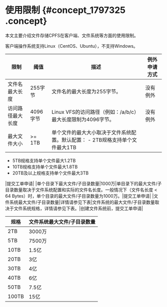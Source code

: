 # 使用限制 {#concept_1797325 .concept}

本文主要介绍文件存储CPFS在客户端、文件系统等方面的使用限制。

客户端操作系统支持Linux（CentOS、Ubuntu），不支持Windows。

|限制|阈值|描述|例外申请方式|
|--|--|--|------|
|文件名最大长度|255字节|文件名的最大长度为255字节。|没有例外|
|访问路径最大长度|4096字节|Linux VFS的访问路径（例如：/a/b/c）最大长度限制为4096字节。|没有例外|
|最大文件大小|\>= 1TB|单个文件的最大大小取决于文件系统配置。默认配置： -   2TB规格支持单个文件最大1TB
-   5TB规格支持单个文件最大1.2TB
-   10TB规格支持单个文件最大1.8TB
-   20TB及以上规格支持单个文件最大3TB

 |提交工单申请|
|单个目录下最大文件/子目录数量|1000万|单目录下的最大文件/子目录数量取决于文件系统配置和实际的文件名长度。一般情况下（文件名长度 < 64 Bytes）时，单个目录的最大文件/子目录数量为1000万。|提交工单申请|
|文件系统最大文件/子目录数量|详情请参见下表|文件系统的最大文件/子目录数量取决于文件系统规格，详情请参见下表。|创建文件系统前，提交工单申请|

|规格|文件系统最大文件/子目录数量|
|--|--------------|
|2TB|3000万|
|5TB|7500万|
|10TB|1.5亿|
|20TB|3亿|
|30TB|4亿|
|40TB|6亿|
|50TB|7.5亿|
|100TB|15亿|

